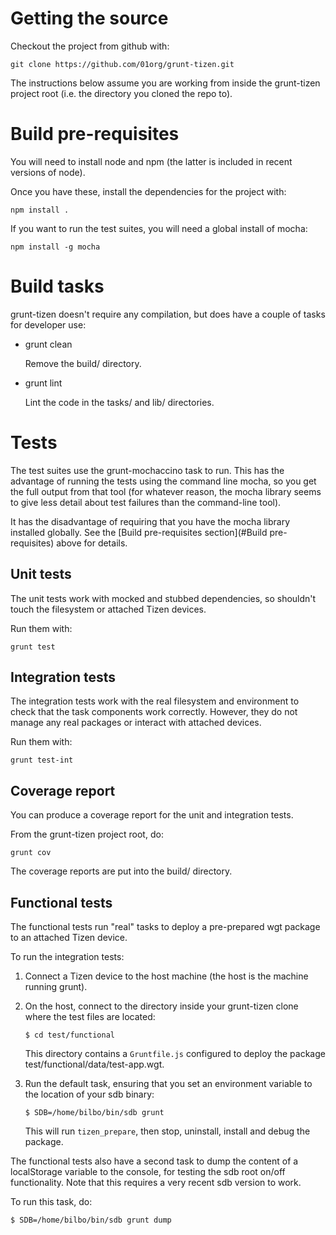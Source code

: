 # Getting the source

Checkout the project from github with:

    git clone https://github.com/01org/grunt-tizen.git

The instructions below assume you are working from inside the grunt-tizen project root (i.e. the directory you cloned the repo to).

# <a id="Build pre-requisites"></a>Build pre-requisites

You will need to install node and npm (the latter is included in recent versions of node).

Once you have these, install the dependencies for the project with:

    npm install .

If you want to run the test suites, you will need a global install of mocha:

    npm install -g mocha

# Build tasks

grunt-tizen doesn't require any compilation, but does have a couple of tasks for developer use:

*   grunt clean

    Remove the build/ directory.

*   grunt lint

    Lint the code in the tasks/ and lib/ directories.

# Tests

The test suites use the grunt-mochaccino task to run. This has the advantage of running the tests using the command line mocha, so you get the full output from that tool (for whatever reason, the mocha library seems to give less detail about test failures than the command-line tool).

It has the disadvantage of requiring that you have the mocha library installed globally. See the [Build pre-requisites section](#Build pre-requisites) above for details.

## Unit tests

The unit tests work with mocked and stubbed dependencies, so shouldn't touch the filesystem or attached Tizen devices.

Run them with:

    grunt test

## Integration tests

The integration tests work with the real filesystem and environment to check that the task components work correctly. However, they do not manage any real packages or interact with attached devices.

Run them with:

    grunt test-int

## Coverage report

You can produce a coverage report for the unit and integration tests.

From the grunt-tizen project root, do:

    grunt cov

The coverage reports are put into the build/ directory.

## Functional tests

The functional tests run "real" tasks to deploy a pre-prepared wgt package to an attached Tizen device.

To run the integration tests:

1.  Connect a Tizen device to the host machine (the host is the machine running grunt).

2.  On the host, connect to the directory inside your grunt-tizen clone where the test files are located:

        $ cd test/functional

    This directory contains a <code>Gruntfile.js</code> configured to deploy the package test/functional/data/test-app.wgt.

3.  Run the default task, ensuring that you set an environment variable to the location of your sdb binary:

        $ SDB=/home/bilbo/bin/sdb grunt

    This will run <code>tizen_prepare</code>, then stop, uninstall, install and debug the package.

The functional tests also have a second task to dump the content of a localStorage variable to the console, for testing the sdb root on/off functionality. Note that this requires a very recent sdb version to work.

To run this task, do:

    $ SDB=/home/bilbo/bin/sdb grunt dump
